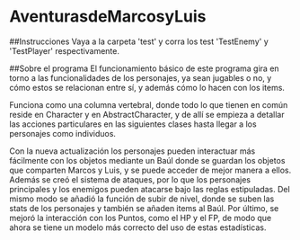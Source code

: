 # AventurasdeMarcosyLuis

##Instrucciones
Vaya a la carpeta 'test' y corra los test 'TestEnemy' y 'TestPlayer' respectivamente.

##Sobre el programa
El funcionamiento básico de este programa gira en torno a las funcionalidades de los personajes, ya sean jugables o no,
y cómo estos se relacionan entre sí, y además cómo lo hacen con los items.

Funciona como una columna vertebral, donde todo lo que tienen en común reside en Character y en AbstractCharacter,
y de allí se empieza a detallar las acciones particulares en las siguientes clases hasta llegar a los personajes como individuos.

Con la nueva actualización los personajes pueden interactuar más fácilmente con los objetos mediante un Baúl
donde se guardan los objetos que comparten Marcos y Luis, y se puede acceder de mejor manera a ellos.
Además se creó el sistema de ataques, por lo que los personajes principales y los enemigos pueden atacarse bajo las reglas estipuladas.
Del mismo modo se añadió la función de subir de nivel, donde se suben las stats de los personajes y también se añaden items
al Baúl.
Por último, se mejoró la interacción con los Puntos, como el HP y el FP, de modo que ahora se tiene un modelo
más correcto del uso de estas estadísticas.